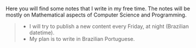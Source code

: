 Here you will find some notes that I write in my free time. The notes will be mostly on Mathematical aspects of Computer Science and Programming.
 
> - I will try to publish a new content every Friday, at night (Brazilian datetime).
> - My plan is to write in Brazilian Portuguese.

